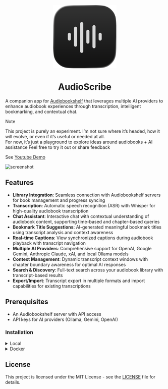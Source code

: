 <div align="center">
    <img src="./public/logo/logo-dark.png" width=200 height=200>
    <h1>AudioScribe</h1>
</div>

A companion app for [Audiobookshelf](https://www.audiobookshelf.org/) that leverages multiple AI providers to enhance audiobook experiences through transcription, intelligent bookmarking, and contextual chat.

> [!NOTE]  
> This project is purely an experiment. I’m not sure where it’s headed, how it will evolve, or even if it’s useful or needed at all.  
> For now, it’s just a playground to explore ideas around audiobooks + AI assistance
> Feel free to try it out or share feedback

See [Youtube Demo](https://youtu.be/zyr6M5ebI38)

<img width="1489" height="1237" alt="screenshot" src="https://github.com/user-attachments/assets/bb617e0a-310c-4235-9d7b-49bf59cd6506" />


## Features

- **Library Integration**: Seamless connection with Audiobookshelf servers for book management and progress syncing
- **Transcription**: Automatic speech recognition (ASR) with Whisper for high-quality audiobook
  transcription
- **Chat Assistant**: Interactive chat with contextual understanding of audiobook content, supporting
  time-based and chapter-based queries
- **Bookmark Title Suggestions**: AI-generated meaningful bookmark titles using transcript analysis and
  context awareness
- **Real-time Captions**: View synchronized captions during audiobook playback with transcript navigation
- **Multiple AI Providers**: Comprehensive support for OpenAI, Google Gemini, Anthropic Claude, xAI, and
  local Ollama models
- **Context Management**: Dynamic transcript context windows with chapter boundary awareness for
  optimal AI responses
- **Search & Discovery**: Full-text search across your audiobook library with transcript-based results
- **Export/Import**: Transcript export in multiple formats and import capabilities for existing
  transcriptions

## Prerequisites

- An Audiobookshelf server with API access
- API keys for AI providers (Ollama, Gemini, OpenAI)

### Installation

<details>
<summary>Local</summary>

#### System Dependencies

```sh
brew install ffmpeg
brew install cmake
```

#### Setup

Clone repository, install npm dependencies and set env variables

```sh
# Clone repo and install npm dependencies
clone git@github.com:shakogegia/audioscribe.git
cd audioscribe
npm install
cp .env.example .env
```

#### Run

```sh
npm run dev

# or
npm run build && npm run start
```

</details>

<details>
<summary>Docker</summary>

Create a `docker-compose.yml` file:

```yaml
version: "3.8"

services:
  audioscribe:
    image: shakogegia/audioscribe:latest
    container_name: audioscribe
    ports:
      - 3000:3000
    restart: unless-stopped
    user: "1000:1000" # Match your host user UID:GID
    volumes:
      - /path/to/data:/app/data # Persist application data including database, audio files, and configuration
```

Then run:

```sh
docker-compose up -d
```

</details>

## License

This project is licensed under the MIT License - see the [LICENSE](LICENSE) file for details.
